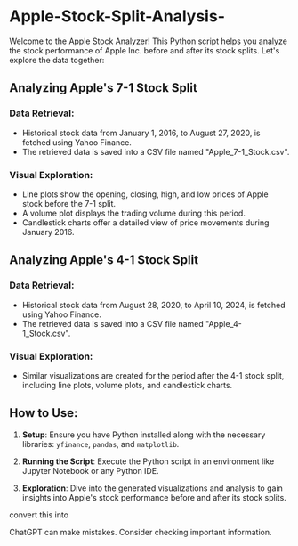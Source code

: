 # Apple-Stock-Split-Analysis-

Welcome to the Apple Stock Analyzer! This Python script helps you analyze the stock performance of Apple Inc. before and after its stock splits. Let's explore the data together:

## Analyzing Apple's 7-1 Stock Split

### Data Retrieval:

- Historical stock data from January 1, 2016, to August 27, 2020, is fetched using Yahoo Finance.
- The retrieved data is saved into a CSV file named "Apple_7-1_Stock.csv".

### Visual Exploration:

- Line plots show the opening, closing, high, and low prices of Apple stock before the 7-1 split.
- A volume plot displays the trading volume during this period.
- Candlestick charts offer a detailed view of price movements during January 2016.

## Analyzing Apple's 4-1 Stock Split

### Data Retrieval:

- Historical stock data from August 28, 2020, to April 10, 2024, is fetched using Yahoo Finance.
- The retrieved data is saved into a CSV file named "Apple_4-1_Stock.csv".

### Visual Exploration:

- Similar visualizations are created for the period after the 4-1 stock split, including line plots, volume plots, and candlestick charts.

## How to Use:

1. **Setup**: Ensure you have Python installed along with the necessary libraries: `yfinance`, `pandas`, and `matplotlib`.

2. **Running the Script**: Execute the Python script in an environment like Jupyter Notebook or any Python IDE.

3. **Exploration**: Dive into the generated visualizations and analysis to gain insights into Apple's stock performance before and after its stock splits.

convert this into 

ChatGPT can make mistakes. Consider checking important information.
